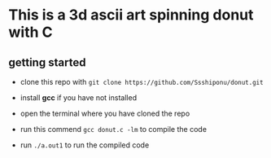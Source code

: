 # This is a 3d ascii art spinning donut with C

## getting started

- clone this repo with 
`git clone https://github.com/Ssshiponu/donut.git`

- install **gcc** if you have not installed

- open the terminal where you have cloned the repo

- run this commend `gcc donut.c -lm`  to compile the code

- run `./a.out1` to run the compiled code
